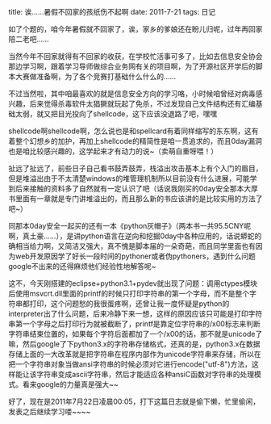 title: 诶……暑假不回家的孩纸伤不起啊
date: 2011-7-21
tags: 日记

如了个题的，咱今年暑假就不回家了，诶，家乡的爹娘还在盼儿归呢，过年再回家陪二老吧……

当然今年不回家就得有不回家的收获，在学校忙活事可多了，比如去信息安全协会那边学习啊，跟着学习导师做综合业务网有关的项目啊，为了开源社区开学后的脚本大赛做准备啊，为了各个竞赛打基础什么什么的……

不过当然啦，其中咱最喜欢的就是信息安全方向的学习咯，小时候咱曾经对病毒感兴趣，后来觉得杀毒软件太猖獗就玩起了免杀，不过发现自己文件结构还有汇编基础太弱，就又把目光投向了shellcode，这下应该没退路了吧，嘿嘿

shellcode啊shellcode啊，怎么说也是和spellcard有着同样缩写的东东啊，这有着整个幻想乡的加护，再加上shellcode的精简性是咱一贯追求的，而且0day漏洞也是咱比较感兴趣的，这学起来才有动力的说~（卖萌自重呀喂！）

扯远了扯远了，前些日子自己看书鼓弄鼓弄，栈溢出攻击基本上有个入门的眉目，但是堆溢出由于不太清楚windows的堆管理机制所以目前没有什么进展，可能学到后来接触的资料多了自然就有一定认识了吧（话说我刚买的0day安全那本大厚书里面有一章就是专门讲堆溢出的，而且那么新的书应该讲的是比较实用的方法了吧~）

同那本0day安全一起买的还有一本《python灰帽子》（两本书一共95.5CNY呢啊，真土豪……），是讲python语言在逆向和挖掘0day中各种应用的，话说蟒蛇的确相当给力啊，又简洁又强大，真不愧是脚本届的一朵奇葩，而且同学里面也有因为web开发原因学了好长一段时间的pythoner或者伪pythoners，遇到什么问题google不出来的还得麻烦他们经验性地解答呢~

这不，今天刚搭建的eclipse+python3.1+pydev就出现了问题：调用ctypes模块后使用msvcrt.dll里面的printf的时候只打印字符串的第一个字母，而不是整个字符串都打印，这个问题愁的我很蛋疼啊，还曾让我一度怀疑是python的interpreter出了什么问题，后来冷静下来一想，这样的原因应该只可能是打印字符串第一个字母之后打印行为就被截断了，printf是靠定位字符串的/x00标志来判断字符串结束位置的，如果每个字符后面都加了一个/x00的话，那不就是unicode了嘛，然后google了下python3.x的字符串存储格式，还真的是，python3.x在数据存储上面的一大改革就是把字符串在程序内部作为unicode字符串来存储，所以在把一个字符串对象当做ansi字符串的时候必须对它进行encode("utf-8")方法，这样能让该字符串变成ascii字符串，然后才能适应各种ansiC函数对字符串的处理模式。看来google的力量真是强大~~

好了，现在是2011年7月22日凌晨00:05，打下这篇日志就是偷下懒，忙里偷闲，发表之后继续学习喽~~~~
